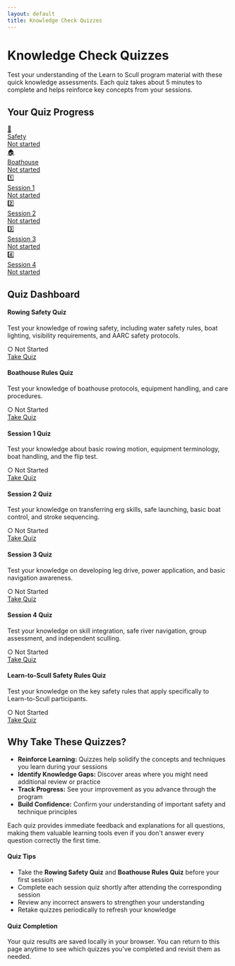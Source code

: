```yaml
---
layout: default
title: Knowledge Check Quizzes
---
```


# Knowledge Check Quizzes

<div class="team-intro">
  <p>Test your understanding of the Learn to Scull program material with these quick knowledge assessments. Each quiz takes about 5 minutes to complete and helps reinforce key concepts from your sessions.</p>
</div>

## Your Quiz Progress

<div class="quiz-progress">
  <div class="progress-grid">
    <div class="progress-item" data-quiz-id="safety">
      <a href="{{ site.baseurl }}/resources/quiz_module.html?quiz=safety" class="progress-item-link">
        <div class="progress-icon">🦺</div>
        <div class="progress-label">Safety</div>
        <div class="progress-status not-started">Not started</div>
      </a>
    </div>
    <div class="progress-item" data-quiz-id="bh">
      <a href="{{ site.baseurl }}/resources/quiz_module.html?quiz=bh" class="progress-item-link">
        <div class="progress-icon">🏠</div>
        <div class="progress-label">Boathouse</div>
        <div class="progress-status not-started">Not started</div>
      </a>
    </div>
    <div class="progress-item" data-quiz-id="s1">
      <a href="{{ site.baseurl }}/resources/quiz_module.html?quiz=1" class="progress-item-link">
        <div class="progress-icon">1️⃣</div>
        <div class="progress-label">Session 1</div>
        <div class="progress-status not-started">Not started</div>
      </a>
    </div>
    <div class="progress-item" data-quiz-id="s2">
      <a href="{{ site.baseurl }}/resources/quiz_module.html?quiz=2" class="progress-item-link">
        <div class="progress-icon">2️⃣</div>
        <div class="progress-label">Session 2</div>
        <div class="progress-status not-started">Not started</div>
      </a>
    </div>
    <div class="progress-item" data-quiz-id="s3">
      <a href="{{ site.baseurl }}/resources/quiz_module.html?quiz=3" class="progress-item-link">
        <div class="progress-icon">3️⃣</div>
        <div class="progress-label">Session 3</div>
        <div class="progress-status not-started">Not started</div>
      </a>
    </div>
    <div class="progress-item" data-quiz-id="s4">
      <a href="{{ site.baseurl }}/resources/quiz_module.html?quiz=4" class="progress-item-link">
        <div class="progress-icon">4️⃣</div>
        <div class="progress-label">Session 4</div>
        <div class="progress-status not-started">Not started</div>
      </a>
    </div>
  </div>
</div>

## Quiz Dashboard

<div id="quizzes-dashboard" class="quiz-dashboard">
  <!-- Pre-Course Preparation Quizzes -->
  <div class="quiz-card" data-quiz-id="safety">
    <div class="quiz-card-header">
      <h4>Rowing Safety Quiz</h4>
    </div>
    <div class="quiz-card-body">
      <p>Test your knowledge of rowing safety, including water safety rules, boat lighting, visibility requirements, and AARC safety protocols.</p>
      <div class="quiz-status not-started">○ Not Started</div>
      <a href="{{ site.baseurl }}/resources/quiz_module.html?quiz=safety" class="quiz-link">Take Quiz</a>
    </div>
  </div>
  
  <div class="quiz-card" data-quiz-id="bh">
    <div class="quiz-card-header">
      <h4>Boathouse Rules Quiz</h4>
    </div>
    <div class="quiz-card-body">
      <p>Test your knowledge of boathouse protocols, equipment handling, and care procedures.</p>
      <div class="quiz-status not-started">○ Not Started</div>
      <a href="{{ site.baseurl }}/resources/quiz_module.html?quiz=bh" class="quiz-link">Take Quiz</a>
    </div>
  </div>
  
  <!-- Session Quizzes -->
  <div class="quiz-card" data-quiz-id="s1">
    <div class="quiz-card-header">
      <h4>Session 1 Quiz</h4>
    </div>
    <div class="quiz-card-body">
      <p>Test your knowledge about basic rowing motion, equipment terminology, boat handling, and the flip test.</p>
      <div class="quiz-status not-started">○ Not Started</div>
      <a href="{{ site.baseurl }}/resources/quiz_module.html?quiz=1" class="quiz-link">Take Quiz</a>
    </div>
  </div>
  
  <div class="quiz-card" data-quiz-id="s2">
    <div class="quiz-card-header">
      <h4>Session 2 Quiz</h4>
    </div>
    <div class="quiz-card-body">
      <p>Test your knowledge on transferring erg skills, safe launching, basic boat control, and stroke sequencing.</p>
      <div class="quiz-status not-started">○ Not Started</div>
      <a href="{{ site.baseurl }}/resources/quiz_module.html?quiz=2" class="quiz-link">Take Quiz</a>
    </div>
  </div>
  
  <div class="quiz-card" data-quiz-id="s3">
    <div class="quiz-card-header">
      <h4>Session 3 Quiz</h4>
    </div>
    <div class="quiz-card-body">
      <p>Test your knowledge on developing leg drive, power application, and basic navigation awareness.</p>
      <div class="quiz-status not-started">○ Not Started</div>
      <a href="{{ site.baseurl }}/resources/quiz_module.html?quiz=3" class="quiz-link">Take Quiz</a>
    </div>
  </div>
  
  <div class="quiz-card" data-quiz-id="s4">
    <div class="quiz-card-header">
      <h4>Session 4 Quiz</h4>
    </div>
    <div class="quiz-card-body">
      <p>Test your knowledge on skill integration, safe river navigation, group assessment, and independent sculling.</p>
      <div class="quiz-status not-started">○ Not Started</div>
      <a href="{{ site.baseurl }}/resources/quiz_module.html?quiz=4" class="quiz-link">Take Quiz</a>
    </div>
  </div>

  <!-- Additional Quizzes -->
  <div class="quiz-card" data-quiz-id="lts-safety">
    <div class="quiz-card-header">
      <h4>Learn-to-Scull Safety Rules Quiz</h4>
    </div>
    <div class="quiz-card-body">
      <p>Test your knowledge on the key safety rules that apply specifically to Learn-to-Scull participants.</p>
      <div class="quiz-status not-started">○ Not Started</div>
      <a href="{{ site.baseurl }}/resources/quiz_module.html?quiz=lts-safety" class="quiz-link">Take Quiz</a>
    </div>
  </div>
</div>

## Why Take These Quizzes?

<ul>
  <li><strong>Reinforce Learning:</strong> Quizzes help solidify the concepts and techniques you learn during your sessions</li>
  <li><strong>Identify Knowledge Gaps:</strong> Discover areas where you might need additional review or practice</li>
  <li><strong>Track Progress:</strong> See your improvement as you advance through the program</li>
  <li><strong>Build Confidence:</strong> Confirm your understanding of important safety and technique principles</li>
</ul>

<p>Each quiz provides immediate feedback and explanations for all questions, making them valuable learning tools even if you don't answer every question correctly the first time.</p>

<div class="info-box tip">
  <h4>Quiz Tips</h4>
  <ul>
    <li>Take the <strong>Rowing Safety Quiz</strong> and <strong>Boathouse Rules Quiz</strong> before your first session</li>
    <li>Complete each session quiz shortly after attending the corresponding session</li>
    <li>Review any incorrect answers to strengthen your understanding</li>
    <li>Retake quizzes periodically to refresh your knowledge</li>
  </ul>
</div>

<div class="info-box note">
  <h4>Quiz Completion</h4>
  <p>Your quiz results are saved locally in your browser. You can return to this page anytime to see which quizzes you've completed and revisit them as needed.</p>
</div>
